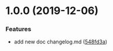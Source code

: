 # 1.0.0 (2019-12-06)


### Features

* add new doc changelog.md ([548fd3a](https://github.com/su-chang/git-demo/commit/548fd3a7159cb052bfbbdf581b62b6d27ad514a2))



